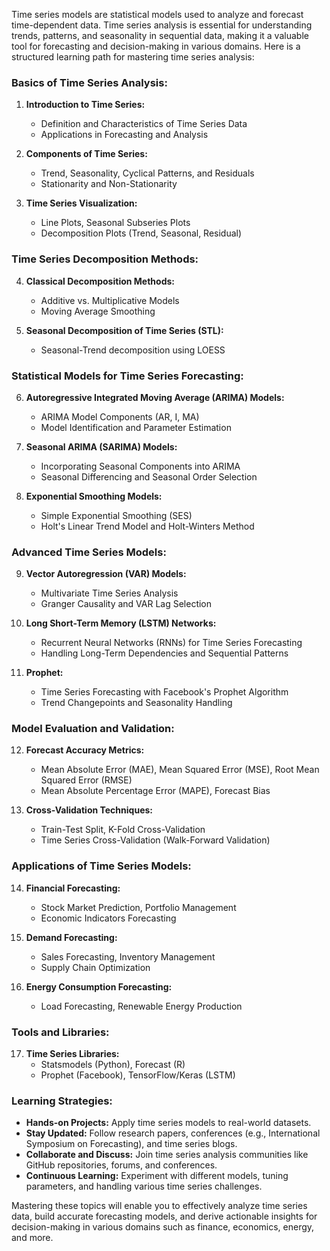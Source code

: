 Time series models are statistical models used to analyze and forecast time-dependent data.
Time series analysis is essential for understanding trends, patterns, and seasonality in sequential data, making it a valuable tool for forecasting and decision-making in various domains. 
Here is a structured learning path for mastering time series analysis:

### Basics of Time Series Analysis:
1. **Introduction to Time Series:**
   - Definition and Characteristics of Time Series Data
   - Applications in Forecasting and Analysis

2. **Components of Time Series:**
   - Trend, Seasonality, Cyclical Patterns, and Residuals
   - Stationarity and Non-Stationarity

3. **Time Series Visualization:**
   - Line Plots, Seasonal Subseries Plots
   - Decomposition Plots (Trend, Seasonal, Residual)

### Time Series Decomposition Methods:
4. **Classical Decomposition Methods:**
   - Additive vs. Multiplicative Models
   - Moving Average Smoothing

5. **Seasonal Decomposition of Time Series (STL):**
   - Seasonal-Trend decomposition using LOESS

### Statistical Models for Time Series Forecasting:
6. **Autoregressive Integrated Moving Average (ARIMA) Models:**
   - ARIMA Model Components (AR, I, MA)
   - Model Identification and Parameter Estimation

7. **Seasonal ARIMA (SARIMA) Models:**
   - Incorporating Seasonal Components into ARIMA
   - Seasonal Differencing and Seasonal Order Selection

8. **Exponential Smoothing Models:**
   - Simple Exponential Smoothing (SES)
   - Holt's Linear Trend Model and Holt-Winters Method

### Advanced Time Series Models:
9. **Vector Autoregression (VAR) Models:**
   - Multivariate Time Series Analysis
   - Granger Causality and VAR Lag Selection

10. **Long Short-Term Memory (LSTM) Networks:**
    - Recurrent Neural Networks (RNNs) for Time Series Forecasting
    - Handling Long-Term Dependencies and Sequential Patterns

11. **Prophet:**
    - Time Series Forecasting with Facebook's Prophet Algorithm
    - Trend Changepoints and Seasonality Handling

### Model Evaluation and Validation:
12. **Forecast Accuracy Metrics:**
    - Mean Absolute Error (MAE), Mean Squared Error (MSE), Root Mean Squared Error (RMSE)
    - Mean Absolute Percentage Error (MAPE), Forecast Bias

13. **Cross-Validation Techniques:**
    - Train-Test Split, K-Fold Cross-Validation
    - Time Series Cross-Validation (Walk-Forward Validation)

### Applications of Time Series Models:
14. **Financial Forecasting:**
    - Stock Market Prediction, Portfolio Management
    - Economic Indicators Forecasting

15. **Demand Forecasting:**
    - Sales Forecasting, Inventory Management
    - Supply Chain Optimization

16. **Energy Consumption Forecasting:**
    - Load Forecasting, Renewable Energy Production

### Tools and Libraries:
17. **Time Series Libraries:**
    - Statsmodels (Python), Forecast (R)
    - Prophet (Facebook), TensorFlow/Keras (LSTM)

### Learning Strategies:
- **Hands-on Projects:** Apply time series models to real-world datasets.
- **Stay Updated:** Follow research papers, conferences (e.g., International Symposium on Forecasting), and time series blogs.
- **Collaborate and Discuss:** Join time series analysis communities like GitHub repositories, forums, and conferences.
- **Continuous Learning:** Experiment with different models, tuning parameters, and handling various time series challenges.

Mastering these topics will enable you to effectively analyze time series data, build accurate forecasting models, and derive actionable insights for decision-making in various domains such as finance, economics, energy, and more.